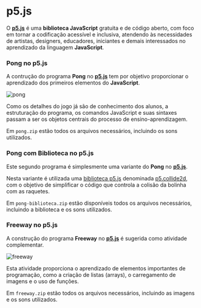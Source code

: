 # p5.js
O **[p5.js](https://p5js.org/)** é uma **biblioteca JavaScript** gratuita e de código aberto, com foco em tornar a codificação acessível e inclusiva, atendendo às necessidades de artistas, designers, educadores, iniciantes e demais interessados no aprendizado da linguagem **JavaScript**.

### Pong no p5.js
A contrução do programa **Pong** no **[p5.js](https://p5js.org/)** tem por objetivo proporcionar o aprendizado dos primeiros elementos do **JavaScript**.

![pong](https://user-images.githubusercontent.com/100809861/177651760-0f083ce7-5e7c-414d-8ce1-49249b2c3419.png)

Como os detalhes do jogo já são de conhecimento dos alunos, a estruturação do programa, os comandos JavaScript e suas sintaxes passam a ser os objetos centrais do processo de ensino-aprendizagem.

Em `pong.zip` estão todos os arquivos necessários, incluindo os sons utilizados.

### Pong com Biblioteca no p5.js

Este segundo programa é simplesmente uma variante do **Pong** no **[p5.js](https://p5js.org/)**.

Nesta variante é utilizada uma [biblioteca p5.js](https://p5js.org/libraries/) denominada [p5.collide2d](https://github.com/bmoren/p5.collide2D/blob/master/p5.collide2d.js), com o objetivo de simplificar o código que controla a colisão da bolinha com as raquetes.

Em `pong-biblioteca.zip` estão disponíveis todos os arquivos necessários, incluindo a biblioteca e os sons utilizados.

### Freeway no p5.js

A construção do programa **Freeway** no **[p5.js](https://p5js.org/)** é sugerida como atividade complementar.

![freeway](https://user-images.githubusercontent.com/100809861/177650961-14c85f92-eae6-45d6-922b-80a1074a4178.png)

Esta atividade proporciona o aprendizado de elementos importantes de programação, como a criação de listas (arrays), o carregamento de imagens e o uso de funções.

Em `freeway.zip` estão todos os arquivos necessários, incluindo as imagens e os sons utilizados.
